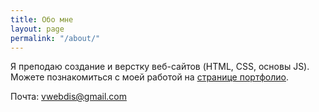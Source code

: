 ```yaml
---
title: Обо мне
layout: page
permalink: "/about/"
---
```


Я преподаю создание и верстку веб-сайтов (HTML, CSS, основы JS). Можете познакомиться с моей работой на [странице портфолио](https://vallek.github.io/Portfolio/index.html).

Почта: [vwebdis@gmail.com](mailto:vwebdis@gmail.com)